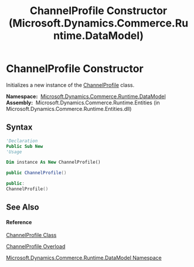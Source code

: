 ﻿---
title: ChannelProfile Constructor  (Microsoft.Dynamics.Commerce.Runtime.DataModel)
TOCTitle: ChannelProfile Constructor
ms:assetid: M:Microsoft.Dynamics.Commerce.Runtime.DataModel.ChannelProfile.#ctor
ms:mtpsurl: https://technet.microsoft.com/en-us/library/microsoft.dynamics.commerce.runtime.datamodel.channelprofile.channelprofile(v=AX.60)
ms:contentKeyID: 49836423
ms.date: 05/18/2015
mtps_version: v=AX.60
dev_langs:
- vb
- csharp
- c++
---

# ChannelProfile Constructor

Initializes a new instance of the [ChannelProfile](channelprofile-class-microsoft-dynamics-commerce-runtime-datamodel.md) class.

**Namespace:**  [Microsoft.Dynamics.Commerce.Runtime.DataModel](microsoft-dynamics-commerce-runtime-datamodel-namespace.md)  
**Assembly:**  Microsoft.Dynamics.Commerce.Runtime.Entities (in Microsoft.Dynamics.Commerce.Runtime.Entities.dll)

## Syntax

``` vb
'Declaration
Public Sub New
'Usage

Dim instance As New ChannelProfile()
```

``` csharp
public ChannelProfile()
```

``` c++
public:
ChannelProfile()
```

## See Also

#### Reference

[ChannelProfile Class](channelprofile-class-microsoft-dynamics-commerce-runtime-datamodel.md)

[ChannelProfile Overload](channelprofile-constructor-microsoft-dynamics-commerce-runtime-datamodel.md)

[Microsoft.Dynamics.Commerce.Runtime.DataModel Namespace](microsoft-dynamics-commerce-runtime-datamodel-namespace.md)

